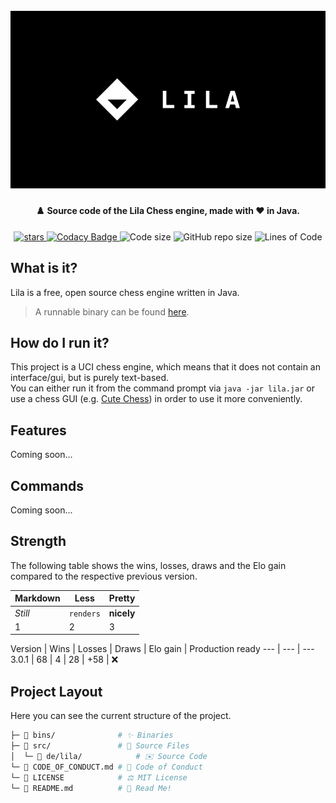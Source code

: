 <h1 align="center">
  <br>
  <img src="https://raw.githubusercontent.com/StylexTV/Lila/main/imgs/cover.png">
  <br>
</h1>

<h4 align="center">♟️ Source code of the Lila Chess engine, made with ❤️ in Java.</h4>

<p align="center">
  <a href="https://GitHub.com/StylexTV/Lila/stargazers/">
    <img alt="stars" src="https://img.shields.io/github/stars/StylexTV/Lila.svg?color=ffdd00"/>
  </a>
  <a href="https://www.codacy.com/gh/StylexTV/Lila/dashboard?utm_source=github.com&amp;utm_medium=referral&amp;utm_content=StylexTV/Lila&amp;utm_campaign=Badge_Grade">
    <img alt="Codacy Badge" src="https://app.codacy.com/project/badge/Grade/fc5372689544422eb86e33876bbbed15"/>
  </a>
  <a>
    <img alt="Code size" src="https://img.shields.io/github/languages/code-size/StylexTV/Lila.svg"/>
  </a>
  <a>
    <img alt="GitHub repo size" src="https://img.shields.io/github/repo-size/StylexTV/Lila.svg"/>
  </a>
  <a>
    <img alt="Lines of Code" src="https://tokei.rs/b1/github/StylexTV/Lila?category=code"/>
  </a>
</p>

## What is it?
Lila is a free, open source chess engine written in Java.
> A runnable binary can be found [here](https://github.com/StylexTV/Lila/raw/main/bins/lila_3.jar).

## How do I run it?
This project is a UCI chess engine, which means that it does not contain an interface/gui, but is purely text-based.  
You can either run it from the command prompt via `java -jar lila.jar` or use a chess GUI (e.g. [Cute Chess](https://github.com/cutechess/cutechess)) in order to use it more conveniently.

## Features
Coming soon...

## Commands
Coming soon...

## Strength
The following table shows the wins, losses, draws and the Elo gain compared to the respective previous version.

Markdown | Less | Pretty
--- | --- | ---
*Still* | `renders` | **nicely**
1 | 2 | 3

Version | Wins | Losses | Draws | Elo gain | Production ready
--- | --- | ---
3.0.1 | 68 | 4 | 28 | +58 | ❌

## Project Layout
Here you can see the current structure of the project.

```bash
├─ 📂 bins/              # ✨ Binaries
├─ 📂 src/               # 🌟 Source Files
│  └─ 📂 de/lila/            # ✉️ Source Code
└─ 📃 CODE_OF_CONDUCT.md # 📌 Code of Conduct
└─ 📃 LICENSE            # ⚖️ MIT License
└─ 📃 README.md          # 📖 Read Me!
```
